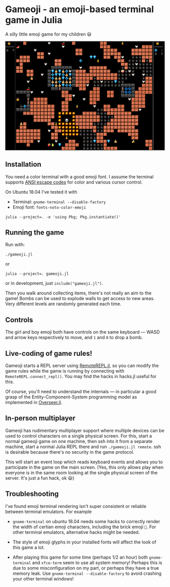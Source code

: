 # Gameoji - an emoji-based terminal game in Julia

A silly little emoji game for my children 😃

![screenshot](docs/screenshot.png)

## Installation

You need a color terminal with a good emoji font.  I assume the terminal
supports [ANSI escape codes](https://en.wikipedia.org/wiki/ANSI_escape_code)
for color and various cursor control.

On Ubuntu 18.04 I've tested it with

* Terminal: `gnome-terminal --disable-factory`
* Emoji font: `fonts-noto-color-emoji`

```
julia --project=. -e 'using Pkg; Pkg.instantiate()'
```

## Running the game

Run with:

```
./gameoji.jl
```

or

```
julia --project=. gameoji.jl
```

or in development, just `include("gameoji.jl")`.

Then you walk around collecting items, there's not really an aim to the game!
Bombs can be used to explode walls to get access to new areas. Very different
levels are randomly generated each time.

## Controls

The girl and boy emoji both have controls on the same keyboard — WASD and arrow
keys respectively to move, and `1` and `0` to drop a bomb.

## Live-coding of game rules!

Gameoji starts a REPL server using
[RemoteREPL.jl](https://github.com/c42f/RemoteREPL.jl), so you can modify the
game rules while the game is running by connecting with
`RemoteREPL.connect_repl()`. You may find the hacks in hacks.jl useful for
this.

Of course, you'll need to understand the internals — in particular a good grasp
of the Entity-Component-System programming model as implemented in
[Overseer.jl](https://github.com/louisponet/Overseer.jl).

## In-person multiplayer

Gameoji has rudimentary multiplayer support where multiple devices can be used
to control characters on a single physical screen. For this, start a normal
gameoji game on one machine, then ssh into it from a separate machine, start a
normal Julia REPL there and run `./gameoji.jl remote`. ssh is desirable because
there's no security in the game protocol.

This will start an event loop which reads keyboard events and allows you to
participate in the game on the main screen. (Yes, this only allows play when
everyone is in the same room looking at the single physical screen of the
server. It's just a fun hack, ok 😃)

## Troubleshooting

I've found emoji terminal rendering isn't super consistent or reliable between
terminal emulators.  For example

* `gnome-terminal` on ubuntu 18.04 needs some hacks to correctly render the width
  of certian emoji characters, including the brick emoji `🧱`. For other
  terminal emulators, alternative hacks might be needed.
* The style of emoji glyphs in your installed fonts will affect the look of
  this game a lot.

* After playing this game for some time (perhaps 1/2 an hour) both
  `gnome-terminal` and `xfce-term` seem to use all system memory! Perhaps this
  is due to some misconfiguration on my part, or perhaps they have a true
  memory leak.  Use `gnome-terminal --disable-factory` to avoid crashing your
  other terminal windows!

